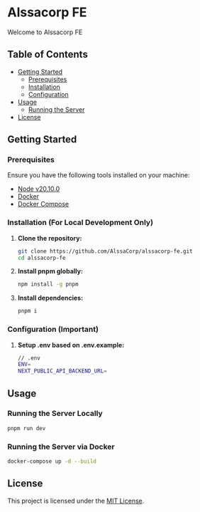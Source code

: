 # Alssacorp FE

Welcome to Alssacorp FE

## Table of Contents

- [Getting Started](#getting-started)
  - [Prerequisites](#prerequisites)
  - [Installation](#installation)
  - [Configuration](#configuration)
- [Usage](#usage)
  - [Running the Server](#running-the-server)
- [License](#license)

## Getting Started

### Prerequisites

Ensure you have the following tools installed on your machine:

- [Node v20.10.0](https://nodejs.org/en/blog/release/v20.10.0)
- [Docker](https://hub.docker.com/)
- [Docker Compose](https://docs.docker.com/compose/)

### Installation (For Local Development Only)

1.  **Clone the repository:**

    ```bash
    git clone https://github.com/AlssaCorp/alssacorp-fe.git
    cd alssacorp-fe
    ```

2.  **Install pnpm globally:**

    ```bash
    npm install -g pnpm
    ```

3.  **Install dependencies:**

    ```bash
    pnpm i
    ```

### Configuration (Important)

1. **Setup .env based on .env.example:**

   ```bash
   // .env
   ENV=
   NEXT_PUBLIC_API_BACKEND_URL=
   ```

## Usage

### Running the Server Locally

```bash
pnpm run dev
```

### Running the Server via Docker
```bash
docker-compose up -d --build
```

## License

This project is licensed under the [MIT License](LICENSE). 
